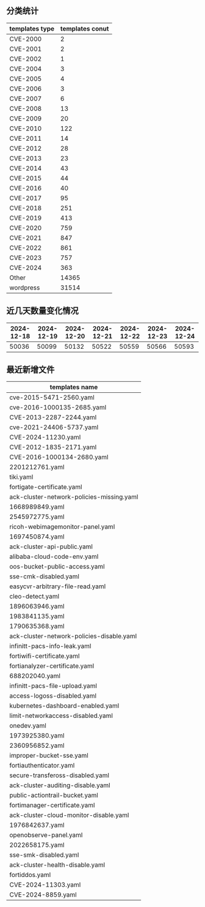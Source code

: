## 分类统计
| templates type | templates conut | 
| --- | --- |
| CVE-2000 | 2 |
| CVE-2001 | 2 |
| CVE-2002 | 1 |
| CVE-2004 | 3 |
| CVE-2005 | 4 |
| CVE-2006 | 3 |
| CVE-2007 | 6 |
| CVE-2008 | 13 |
| CVE-2009 | 20 |
| CVE-2010 | 122 |
| CVE-2011 | 14 |
| CVE-2012 | 28 |
| CVE-2013 | 23 |
| CVE-2014 | 43 |
| CVE-2015 | 44 |
| CVE-2016 | 40 |
| CVE-2017 | 95 |
| CVE-2018 | 251 |
| CVE-2019 | 413 |
| CVE-2020 | 759 |
| CVE-2021 | 847 |
| CVE-2022 | 861 |
| CVE-2023 | 757 |
| CVE-2024 | 363 |
| Other | 14365 |
| wordpress | 31514 |
## 近几天数量变化情况
|2024-12-18 | 2024-12-19 | 2024-12-20 | 2024-12-21 | 2024-12-22 | 2024-12-23 | 2024-12-24|
|--- | ------ | ------ | ------ | ------ | ------ | ---|
|50036 | 50099 | 50132 | 50522 | 50559 | 50566 | 50593|
## 最近新增文件
| templates name | 
| --- |
| cve-2015-5471-2560.yaml |
| cve-2016-1000135-2685.yaml |
| CVE-2013-2287-2244.yaml |
| cve-2021-24406-5737.yaml |
| CVE-2024-11230.yaml |
| CVE-2012-1835-2171.yaml |
| CVE-2016-1000134-2680.yaml |
| 2201212761.yaml |
| tiki.yaml |
| fortigate-certificate.yaml |
| ack-cluster-network-policies-missing.yaml |
| 1668989849.yaml |
| 2545972775.yaml |
| ricoh-webimagemonitor-panel.yaml |
| 1697450874.yaml |
| ack-cluster-api-public.yaml |
| alibaba-cloud-code-env.yaml |
| oos-bucket-public-access.yaml |
| sse-cmk-disabled.yaml |
| easycvr-arbitrary-file-read.yaml |
| cleo-detect.yaml |
| 1896063946.yaml |
| 1983841135.yaml |
| 1790635368.yaml |
| ack-cluster-network-policies-disable.yaml |
| infinitt-pacs-info-leak.yaml |
| fortiwifi-certificate.yaml |
| fortianalyzer-certificate.yaml |
| 688202040.yaml |
| infinitt-pacs-file-upload.yaml |
| access-logoss-disabled.yaml |
| kubernetes-dashboard-enabled.yaml |
| limit-networkaccess-disabled.yaml |
| onedev.yaml |
| 1973925380.yaml |
| 2360956852.yaml |
| improper-bucket-sse.yaml |
| fortiauthenticator.yaml |
| secure-transfeross-disabled.yaml |
| ack-cluster-auditing-disable.yaml |
| public-actiontrail-bucket.yaml |
| fortimanager-certificate.yaml |
| ack-cluster-cloud-monitor-disable.yaml |
| 1976842637.yaml |
| openobserve-panel.yaml |
| 2022658175.yaml |
| sse-smk-disabled.yaml |
| ack-cluster-health-disable.yaml |
| fortiddos.yaml |
| CVE-2024-11303.yaml |
| CVE-2024-8859.yaml |
